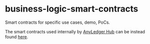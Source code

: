 # business-logic-smart-contracts

Smart contracts for specific use cases, demo, PoCs.

The smart contracts used internally by [AnyLedger Hub](https://github.com/AnyLedger/anyledger-hub) can be instead found [here](https://github.com/AnyLedger/smart-contracts).
